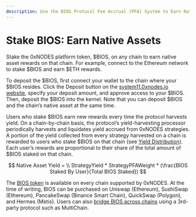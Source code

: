 ```yaml
---
description: Use the BIOS Protocol Fee Accrual (PFA) System to Earn Native Assets
---
```


# Stake BIOS: Earn Native Assets

Stake the 0xNODES platform token, $BIOS, on any chain to earn native asset rewards on that chain. For example, connect to the Ethereum network to stake $BIOS and earn $ETH rewards.

To deposit the $BIOS, first connect your wallet to the chain where your $BIOS resides. Click the Deposit button on the [system11.0xnodes.io website](https://system11.0xnodes.io), specify your deposit amount, and approve access to your $BIOS. Then, deposit the $BIOS into the kernel. Note that you can deposit $BIOS and the chain’s native asset at the same time.

Users who stake $BIOS earn new rewards every time the protocol harvests yield. On a chain-by-chain basis, the protocol’s yield-harvesting processor periodically harvests and liquidates yield accrued from 0xNODES strategies. A portion of the yield collected from every strategy harvested on a chain is rewarded to users who stake $BIOS on that chain (see [Yield Distribution](yield-harvest-and-distribution.md)). Each user’s rewards are proportional to their share of the total amount of $BIOS staked on that chain.

$$
Native Asset Yield = \\ StrategyYield * StrategyPFAWeight * (\frac{BIOS Staked By User}{Total BIOS Staked})
$$

The [BIOS token](https://0xnodes.io/bios) is available on every chain supported by 0xNODES. At the time of writing, BIOS can be purchased on Uniswap (Ethereum), SushiSwap (Ethereum), PancakeSwap (Binance Smart Chain), QuickSwap (Polygon), and Hermes (Metis). Users can also [bridge BIOS across chains](../moving-bios-between-chains/how-to-move-your-bios-to-the-polygon-network.md) using a 3rd-party protocol such as MultiChain.
